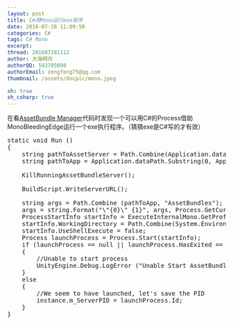 ```yaml
---
layout: post
title: C#用Mono运行exe程序
date: 2016-07-28 11:09:50
categories: C#
tags: C# Mono
excerpt: 
thread: 201607281112
author: 大海明月
authorQQ: 593705098
authorEmail: zengfeng75@qq.com
thumbnail: /assets/docpic/mono.jpeg

sh: true
sh_csharp: true
---
```


在看<a href="https://www.assetstore.unity3d.com/en/#!/content/45836" targets="_blank">AssetBundle Manager</a>代码时发现一个可以用C#的Process借助MonoBleedingEdge运行一个exe执行程序。（猜猜exe是C#写的才有效）


<pre class="brush: csharp; ">
static void Run ()
{
	string pathToAssetServer = Path.Combine(Application.dataPath, "AssetBundleManager/Editor/AssetBundleServer.exe");
	string pathToApp = Application.dataPath.Substring(0, Application.dataPath.LastIndexOf('/'));

	KillRunningAssetBundleServer();
	
	BuildScript.WriteServerURL();
	
    string args = Path.Combine (pathToApp, "AssetBundles");
    args = string.Format("\"{0}\" {1}", args, Process.GetCurrentProcess().Id);
    ProcessStartInfo startInfo = ExecuteInternalMono.GetProfileStartInfoForMono(MonoInstallationFinder.GetMonoInstallation("MonoBleedingEdge"), "4.0", pathToAssetServer, args, true);
	startInfo.WorkingDirectory = Path.Combine(System.Environment.CurrentDirectory, "AssetBundles");
    startInfo.UseShellExecute = false;
	Process launchProcess = Process.Start(startInfo);
	if (launchProcess == null || launchProcess.HasExited == true || launchProcess.Id == 0)
	{
		//Unable to start process
		UnityEngine.Debug.LogError ("Unable Start AssetBundleServer process");
	}
	else
	{
		//We seem to have launched, let's save the PID
		instance.m_ServerPID = launchProcess.Id;
	}
}
</pre>